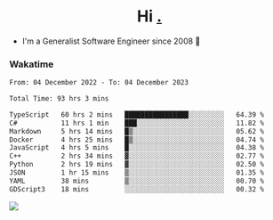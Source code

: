 <h1 align="center">Hi <a href="https://www.hackerrank.com/erasmosaraujo">.</a></h1>
 
- I'm a Generalist Software Engineer  since 2008 🚀
<!--  
<p align="left">
  <a href="https://github.com/erasmosoares/github-readme-stats">
    <img
      align="center"
      src="https://github-readme-stats.vercel.app/api/top-langs/?username=erasmosoares&theme=radical&layout=compact"
    />
  </a>
  <a href="https://github.com/erasmosoares/github-readme-stats">
    [![Harlok's WakaTime stats](https://github-readme-stats.vercel.app/api/wakatime?username=ffflabs)](https://github.com/anuraghazra/github-readme-stats)
  </a>
</p>

<!--
 ### Repo 
 
<p align="left">
 <a href="https://github.com/erasmosoares/github-readme-stats">
    <img
      align="center"
      height="165"
      src="https://github-readme-stats.vercel.app/api/pin?username=erasmosoares&repo=sample-node&title_color=fff&icon_color=f9f9f9&text_color=9f9f9f&bg_color=151515"
    />
  </a>
  <a href="https://github.com/erasmosoares/github-readme-stats">
    <img
      align="center"
      height="165"
      src="https://github-readme-stats.vercel.app/api/pin?username=erasmosoares&repo=sample-node&title_color=fff&icon_color=f9f9f9&text_color=9f9f9f&bg_color=151515"
    />
  </a>
</p>
-->

 ### Wakatime 

<!--START_SECTION:waka-->

```txt
From: 04 December 2022 - To: 04 December 2023

Total Time: 93 hrs 3 mins

TypeScript   60 hrs 2 mins   ████████████████░░░░░░░░░   64.39 %
C#           11 hrs 1 min    ███░░░░░░░░░░░░░░░░░░░░░░   11.82 %
Markdown     5 hrs 14 mins   █▒░░░░░░░░░░░░░░░░░░░░░░░   05.62 %
Docker       4 hrs 25 mins   █▒░░░░░░░░░░░░░░░░░░░░░░░   04.74 %
JavaScript   4 hrs 5 mins    █░░░░░░░░░░░░░░░░░░░░░░░░   04.38 %
C++          2 hrs 34 mins   ▓░░░░░░░░░░░░░░░░░░░░░░░░   02.77 %
Python       2 hrs 19 mins   ▓░░░░░░░░░░░░░░░░░░░░░░░░   02.50 %
JSON         1 hr 15 mins    ▒░░░░░░░░░░░░░░░░░░░░░░░░   01.35 %
YAML         38 mins         ▒░░░░░░░░░░░░░░░░░░░░░░░░   00.70 %
GDScript3    18 mins         ░░░░░░░░░░░░░░░░░░░░░░░░░   00.32 %
```

<!--END_SECTION:waka-->

![](https://komarev.com/ghpvc/?username=erasmosoares&color=brightgreen)
